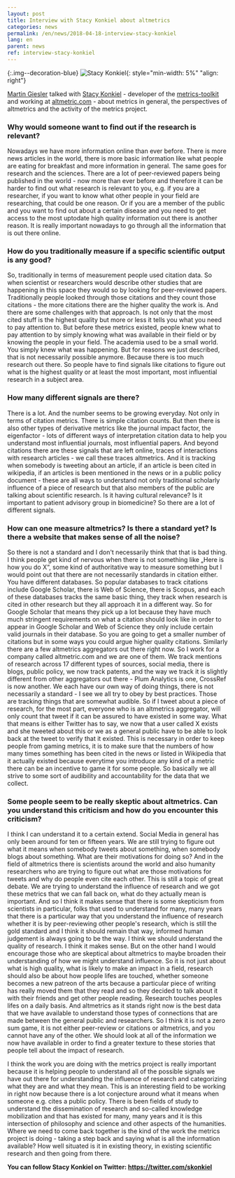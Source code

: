 ```yaml
---
layout: post
title: Interview with Stacy Konkiel about altmetrics
categories: news
permalink: /en/news/2018-04-18-interview-stacy-konkiel
lang: en
parent: news
ref: interview-stacy-konkiel
---
```

<!-- Start editing content here-->

{:.img--decoration-blue}
![Stacy Konkiel](https://i2.wp.com/stacykonkiel.org/wp-content/uploads/2016/01/cropped-profile-1.jpg "Stacy Konkiel"){: style="min-width: 5%" "align: right"}


[Martin Giesler](https://metrics-project.net/de/uber_uns/team/) talked with [Stacy Konkiel](http://stacykonkiel.org/) - developer of the [metrics-toolkit](http://stacykonkiel.org/force2016-innovation-challenge/)  and working at [altmetric.com](altmetric.com) - about metrics in general, the perspectives of altmetrics and the activity of the metrics project.

### Why would someone want to find out if the research is relevant?

Nowadays we have more information online than ever before. There is more news articles in the world, there is more basic information like what people are eating for breakfast and more information in general. The same goes for research and the sciences. There are a lot of peer-reviewed papers being published in the world - now more than ever before and therefore it can be harder to find out what research is relevant to you, e.g. if you are a researcher, if you want to know what other people in your field are researching, that could be one reason. Or if you are a member of the public and you want to find out about a certain disease and you need to get access to the most uptodate high quality information out there is another reason. It is really important nowadays to go through all the information that is out there online.


### How do you traditionally measure if a specific scientific output is any good?

So, traditionally in terms of measurement people used citation data. So when scientist or researchers would describe other studies that are happening in this space they would so by looking for peer-reviewed papers. Traditionally people looked through those citations and they count those citations - the more citations there are the higher quality the work is. And there are some challenges with that approach. Is not only that the most cited stuff is the highest quality but more or less it tells you what you need to pay attention to. But before these metrics existed, people knew what to pay attention to by simply knowing what was available in their field or by knowing the people in your field. The academia used to be a small world. You simply knew what was happening. But for reasons we just described, that is not necessarily possible anymore. Because there is too much research out there. So people have to find signals like citations to figure out what is the highest quality or at least the most important, most influential research in a subject area.


### How many different signals are there?

There is a lot. And the number seems to be growing everyday. Not only in terms of citation metrics. There is simple citation counts. But then there is also other types of derivative metrics like the journal impact factor, the eigenfactor - lots of different ways of interpretation citation data to help you understand most influential journals, most influential papers. And beyond citations there are these signals that are left online, traces of interactions with research articles - we call these traces altmetrics. And it is tracking when somebody is tweeting about an article, if an article is been cited in wikipedia, if an articles is been mentioned in the news or in a public policy document - these are all ways to understand not only traditional scholarly influence of a piece of research but that also members of the public are talking about scientific research. Is it having cultural relevance? Is it important to patient advisory group in biomedicine? So there are a lot of different signals.



### How can one measure altmetrics? Is there a standard yet? Is there a website that makes sense of all the noise?
So there is not a standard and I don't necessarily think that that is bad thing. I think people get kind of nervous when there is not something like „Here is how you do X“, some kind of authoritative way to measure something but I would point out that there are not necessarily standards in citation either. You have different databases. So popular databases to track citations include Google Scholar, there is Web of Science, there is Scopus, and each of these databases tracks the same basic thing, they track when research is cited in other research but they all approach it in a different way. So for Google Scholar that means they pick up a lot because they have much much stringent requirements on what a citation should look like in order to appear in Google Scholar and Web of Science they only include certain valid journals in their database. So you are going to get a smaller number of citations but in some ways you could argue higher quality citations. Similarly there are a few altmetrics aggregators out there right now. So I work for a company called altmetric.com and we are one of them. We track mentions of research across 17 different types of sources, social media, there is blogs, public policy, we now track patents, and the way we track it is slightly different from other aggregators out there - Plum Analytics is one, CrossRef is now another. We each have our own way of doing things, there is not necessarily a standard - I see we all try to obey by best practices. Those are tracking things that are somewhat audible. So if I tweet about a piece of research, for the most part, everyone who is an altmetrics aggregator, will only count that tweet if it can be assured to have existed in some way. What that means is either Twitter has to say, we now that a user called X exists and she tweeted about this or we as a general public have to be able to look back at the tweet to verify that it existed. This is necessary in order to keep people from gaming metrics, it is to make sure that the numbers of how many times something has been cited in the news or listed in Wikipedia that it actually existed because everytime you introduce any kind of a metric there can be an incentive to game it for some people. So basically we all strive to some sort of audibility and accountability for the data that we collect. 



### Some people seem to be really skeptic about altmetrics. Can you understand this criticism and how do you encounter this criticism?
I think I can understand it to a certain extend. Social Media in general has only been around for ten or fifteen years. We are still trying to figure out what it means when somebody tweets about something, when somebody blogs about something. What are their motivations for doing so? And in the field of altmetrics there is scientists around the world and also humanity researchers who are trying to figure out what are those motivations for tweets and why do people even cite each other. This is still a topic of great debate. We are trying to understand the influence of research and we got these metrics that we can fall back on, what do they actually mean is important. And so I think it makes sense that there is some skepticism from scientists in particular, folks that used to understand for many, many years that there is a particular way that you understand the influence of research whether it is by peer-reviewing other people's research, which is still the gold standard and I think it should remain that way, informed human judgement is always going to be the way. I think we should understand the quality of research. I think it makes sense. But on the other hand I would encourage those who are skeptical about altmetrics to maybe broaden their understanding of how we might understand influence. So it is not just about what is high quality, what is likely to make an impact in a field, research should also be about how people lifes are touched, whether someone becomes a new patreon of the arts because a particular piece of writing has really moved them that they read and so they decided to talk about it with their friends and get other people reading. Research touches peoples lifes on a daily basis. And altmetrics as it stands right now is the best data that we have available to understand those types of connections that are made between the general public and researchers. So I think it is not a zero sum game, it is not either peer-review or citations or altmetrics, and you cannot have any of the other. We should look at all of the information we now have available in order to find a greater texture to these stories that people tell about the impact of research. 

I think the work you are doing with the metrics project is really important because it is helping people to understand all of the possible signals we have out there for understanding the influence of research and categorizing what they are and what they mean. This is an interesting field to be working in right now because there is a lot conjecture around what it means when someone e.g. cites a public policy. There is been fields of study to understand the dissemination of research and so-called knowledge mobilization and that has existed for many, many years and it is this intersection of philosophy and science and other aspects of the humanities. Where we need to come back together is the kind of the work the metrics project is doing - taking a step back and saying what is all the information available? How well situated is it in existing theory, in existing scientific research and then going from there.



**You can follow Stacy Konkiel on Twitter: https://twitter.com/skonkiel**
